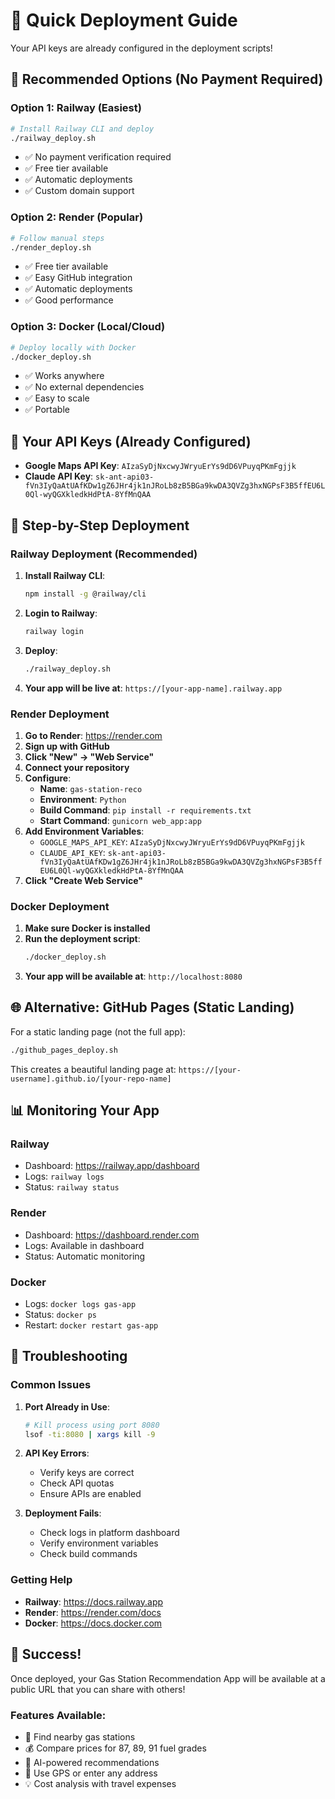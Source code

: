 # 🚀 Quick Deployment Guide

Your API keys are already configured in the deployment scripts!

## 🎯 Recommended Options (No Payment Required)

### Option 1: Railway (Easiest)
```bash
# Install Railway CLI and deploy
./railway_deploy.sh
```
- ✅ No payment verification required
- ✅ Free tier available
- ✅ Automatic deployments
- ✅ Custom domain support

### Option 2: Render (Popular)
```bash
# Follow manual steps
./render_deploy.sh
```
- ✅ Free tier available
- ✅ Easy GitHub integration
- ✅ Automatic deployments
- ✅ Good performance

### Option 3: Docker (Local/Cloud)
```bash
# Deploy locally with Docker
./docker_deploy.sh
```
- ✅ Works anywhere
- ✅ No external dependencies
- ✅ Easy to scale
- ✅ Portable

## 🔑 Your API Keys (Already Configured)

- **Google Maps API Key**: `AIzaSyDjNxcwyJWryuErYs9dD6VPuyqPKmFgjjk`
- **Claude API Key**: `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`

## 🚀 Step-by-Step Deployment

### Railway Deployment (Recommended)

1. **Install Railway CLI**:
   ```bash
   npm install -g @railway/cli
   ```

2. **Login to Railway**:
   ```bash
   railway login
   ```

3. **Deploy**:
   ```bash
   ./railway_deploy.sh
   ```

4. **Your app will be live at**: `https://[your-app-name].railway.app`

### Render Deployment

1. **Go to Render**: https://render.com
2. **Sign up with GitHub**
3. **Click "New" → "Web Service"**
4. **Connect your repository**
5. **Configure**:
   - **Name**: `gas-station-reco`
   - **Environment**: `Python`
   - **Build Command**: `pip install -r requirements.txt`
   - **Start Command**: `gunicorn web_app:app`
6. **Add Environment Variables**:
   - `GOOGLE_MAPS_API_KEY`: `AIzaSyDjNxcwyJWryuErYs9dD6VPuyqPKmFgjjk`
   - `CLAUDE_API_KEY`: `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`
7. **Click "Create Web Service"**

### Docker Deployment

1. **Make sure Docker is installed**
2. **Run the deployment script**:
   ```bash
   ./docker_deploy.sh
   ```
3. **Your app will be available at**: `http://localhost:8080`

## 🌐 Alternative: GitHub Pages (Static Landing)

For a static landing page (not the full app):

```bash
./github_pages_deploy.sh
```

This creates a beautiful landing page at: `https://[your-username].github.io/[your-repo-name]`

## 📊 Monitoring Your App

### Railway
- Dashboard: https://railway.app/dashboard
- Logs: `railway logs`
- Status: `railway status`

### Render
- Dashboard: https://dashboard.render.com
- Logs: Available in dashboard
- Status: Automatic monitoring

### Docker
- Logs: `docker logs gas-app`
- Status: `docker ps`
- Restart: `docker restart gas-app`

## 🔧 Troubleshooting

### Common Issues

1. **Port Already in Use**:
   ```bash
   # Kill process using port 8080
   lsof -ti:8080 | xargs kill -9
   ```

2. **API Key Errors**:
   - Verify keys are correct
   - Check API quotas
   - Ensure APIs are enabled

3. **Deployment Fails**:
   - Check logs in platform dashboard
   - Verify environment variables
   - Check build commands

### Getting Help

- **Railway**: https://docs.railway.app
- **Render**: https://render.com/docs
- **Docker**: https://docs.docker.com

## 🎉 Success!

Once deployed, your Gas Station Recommendation App will be available at a public URL that you can share with others!

### Features Available:
- 🚗 Find nearby gas stations
- 💰 Compare prices for 87, 89, 91 fuel grades
- 🤖 AI-powered recommendations
- 📍 Use GPS or enter any address
- 💡 Cost analysis with travel expenses 